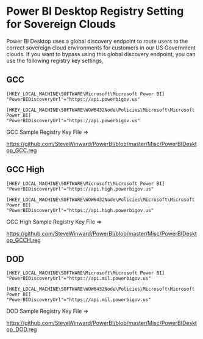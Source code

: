# Power BI Desktop Registry Setting for Sovereign Clouds
Power BI Desktop uses a global discovery endpoint to route users to the correct sovereign cloud environments for customers in our US Government clouds.  If you want to bypass using this global discovery endpoint, you can use the following registry key settings,

## GCC

````
[HKEY_LOCAL_MACHINE\SOFTWARE\Microsoft\Microsoft Power BI]
"PowerBIDiscoveryUrl"="https://api.powerbigov.us"

[HKEY_LOCAL_MACHINE\SOFTWARE\WOW6432Node\Policies\Microsoft\Microsoft Power BI]
"PowerBIDiscoveryUrl"="https://api.powerbigov.us"
````
GCC Sample Registry Key File =>

https://github.com/SteveWinward/PowerBI/blob/master/Misc/PowerBIDesktop_GCC.reg

## GCC High
````
[HKEY_LOCAL_MACHINE\SOFTWARE\Microsoft\Microsoft Power BI]
"PowerBIDiscoveryUrl"="https://api.high.powerbigov.us"

[HKEY_LOCAL_MACHINE\SOFTWARE\WOW6432Node\Policies\Microsoft\Microsoft Power BI]
"PowerBIDiscoveryUrl"="https://api.high.powerbigov.us"
````
GCC High Sample Registry Key File =>

https://github.com/SteveWinward/PowerBI/blob/master/Misc/PowerBIDesktop_GCCH.reg

## DOD
````
[HKEY_LOCAL_MACHINE\SOFTWARE\Microsoft\Microsoft Power BI]
"PowerBIDiscoveryUrl"="https://api.mil.powerbigov.us"

[HKEY_LOCAL_MACHINE\SOFTWARE\WOW6432Node\Policies\Microsoft\Microsoft Power BI]
"PowerBIDiscoveryUrl"="https://api.mil.powerbigov.us"
````
DOD Sample Registry Key File =>

https://github.com/SteveWinward/PowerBI/blob/master/Misc/PowerBIDesktop_DOD.reg

